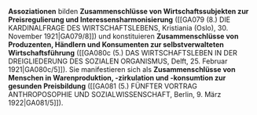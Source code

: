 
**Assoziationen** bilden **Zusammenschlüsse von Wirtschaftssubjekten zur Preisregulierung und Interessensharmonisierung** ([[GA079 (8.) DIE KARDINALFRAGE DES WIRTSCHAFTSLEBENS, Kristiania (Oslo), 30. November 1921|GA079/8]]) und konstituieren **Zusammenschlüsse von Produzenten, Händlern und Konsumenten zur selbstverwalteten Wirtschaftsführung** ([[GA080c (5.) DAS WIRTSCHAFTSLEBEN IN DER DREIGLIEDERUNG DES SOZIALEN ORGANISMUS, Delft, 25. Februar 1921|GA080c/5]]). Sie manifestieren sich als **Zusammenschlüsse von Menschen in Warenproduktion, -zirkulation und -konsumtion zur gesunden Preisbildung** ([[GA081 (5.) FÜNFTER VORTRAG ANTHROPOSOPHIE UND SOZIALWISSENSCHAFT, Berlin, 9. März 1922|GA081/5]]).
